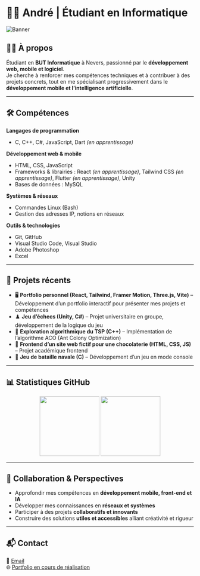 # 👨‍💻 André | Étudiant en Informatique  

![Banner](https://capsule-render.vercel.app/api?type=rect&color=0:0f2027,100:2c5364&height=100&section=header&text=André%20Tinco%20Pumacahua&fontSize=28&fontColor=ffffff&fontAlign=50&animation=fadeIn)  

## 🧑‍🎓 À propos  
Étudiant en **BUT Informatique** à Nevers, passionné par le **développement web, mobile et logiciel**.  
Je cherche à renforcer mes compétences techniques et à contribuer à des projets concrets, tout en me spécialisant progressivement dans le **développement mobile et l’intelligence artificielle**.  

---

## 🛠️ Compétences  

**Langages de programmation**  
- C, C++, C#, JavaScript, Dart *(en apprentissage)*  

**Développement web & mobile**  
- HTML, CSS, JavaScript  
- Frameworks & librairies : React *(en apprentissage)*, Tailwind CSS *(en apprentissage)*, Flutter *(en apprentissage)*, Unity  
- Bases de données : MySQL  

**Systèmes & réseaux**  
- Commandes Linux (Bash)  
- Gestion des adresses IP, notions en réseaux  

**Outils & technologies**  
- Git, GitHub  
- Visual Studio Code, Visual Studio  
- Adobe Photoshop  
- Excel  

---

## 📂 Projets récents  

- 🖥️ **Portfolio personnel (React, Tailwind, Framer Motion, Three.js, Vite)** – Développement d’un portfolio interactif pour présenter mes projets et compétences  
- ♟️ **Jeu d’échecs (Unity, C#)** – Projet universitaire en groupe, développement de la logique du jeu  
- 🔎 **Exploration algorithmique du TSP (C++)** – Implémentation de l’algorithme ACO (Ant Colony Optimization)  
- 🍫 **Frontend d’un site web fictif pour une chocolaterie (HTML, CSS, JS)** – Projet académique frontend  
- 🚢 **Jeu de bataille navale (C)** – Développement d’un jeu en mode console  

---

## 📊 Statistiques GitHub  

<p align="center">
  <img src="https://github-readme-stats.vercel.app/api?username=A-thepuma&show_icons=true&theme=tokyonight&hide_border=true" height="160"/>
  <img src="https://github-readme-stats.vercel.app/api/top-langs/?username=A-thepuma&layout=compact&theme=tokyonight&hide_border=true" height="160"/>
</p>  

---

## 🤝 Collaboration & Perspectives  

- Approfondir mes compétences en **développement mobile, front-end et IA**  
- Développer mes connaissances en **réseaux et systèmes**  
- Participer à des projets **collaboratifs et innovants**  
- Construire des solutions **utiles et accessibles** alliant créativité et rigueur  

---

## 📬 Contact  

📩 [Email](mailto:andretincopumacahua@gmail.com)  
🌐 [Portfolio en cours de réalisation](#)
